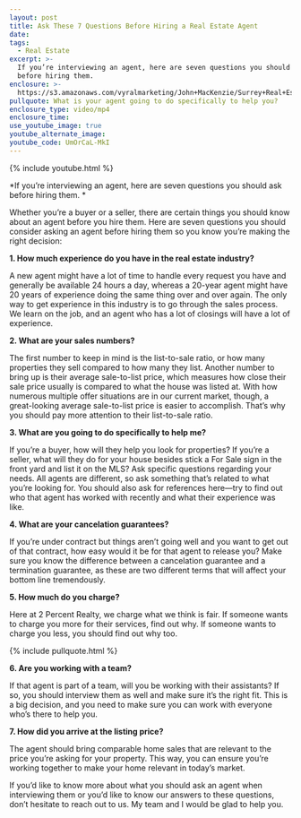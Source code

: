 ```yaml
---
layout: post
title: Ask These 7 Questions Before Hiring a Real Estate Agent
date:
tags:
  - Real Estate
excerpt: >-
  If you’re interviewing an agent, here are seven questions you should ask
  before hiring them.
enclosure: >-
  https://s3.amazonaws.com/vyralmarketing/John+MacKenzie/Surrey+Real+Estate+%257C+2+Percent+Realty+Solution-+questions+to+ask+your+realtor.mp4
pullquote: What is your agent going to do specifically to help you?
enclosure_type: video/mp4
enclosure_time:
use_youtube_image: true
youtube_alternate_image:
youtube_code: UmOrCaL-MkI
---
```


{% include youtube.html %}

*If you’re interviewing an agent, here are seven questions you should ask before hiring them. *

Whether you’re a buyer or a seller, there are certain things you should know about an agent before you hire them. Here are seven questions you should consider asking an agent before hiring them so you know you’re making the right decision:

**1. How much experience do you have in the real estate industry?**

A new agent might have a lot of time to handle every request you have and generally be available 24 hours a day, whereas a 20-year agent might have 20 years of experience doing the same thing over and over again. The only way to get experience in this industry is to go through the sales process. We learn on the job, and an agent who has a lot of closings will have a lot of experience.

**2. What are your sales numbers?**

The first number to keep in mind is the list-to-sale ratio, or how many properties they sell compared to how many they list. Another number to bring up is their average sale-to-list price, which measures how close their sale price usually is compared to what the house was listed at. With how numerous multiple offer situations are in our current market, though, a great-looking average sale-to-list price is easier to accomplish. That’s why you should pay more attention to their list-to-sale ratio.

**3. What are you going to do specifically to help me?**

If you’re a buyer, how will they help you look for properties? If you’re a seller, what will they do for your house besides stick a For Sale sign in the front yard and list it on the MLS? Ask specific questions regarding your needs. All agents are different, so ask something that’s related to what you’re looking for. You should also ask for references here—try to find out who that agent has worked with recently and what their experience was like.

**4. What are your cancelation guarantees?**

If you’re under contract but things aren’t going well and you want to get out of that contract, how easy would it be for that agent to release you? Make sure you know the difference between a cancelation guarantee and a termination guarantee, as these are two different terms that will affect your bottom line tremendously.

**5. How much do you charge?**

Here at 2 Percent Realty, we charge what we think is fair. If someone wants to charge you more for their services, find out why. If someone wants to charge you less, you should find out why too.

{% include pullquote.html %}

**6. Are you working with a team?**

If that agent is part of a team, will you be working with their assistants? If so, you should interview them as well and make sure it’s the right fit. This is a big decision, and you need to make sure you can work with everyone who’s there to help you.

**7. How did you arrive at the listing price?**

The agent should bring comparable home sales that are relevant to the price you’re asking for your property. This way, you can ensure you’re working together to make your home relevant in today’s market.

If you’d like to know more about what you should ask an agent when interviewing them or you’d like to know our answers to these questions, don’t hesitate to reach out to us. My team and I would be glad to help you.
